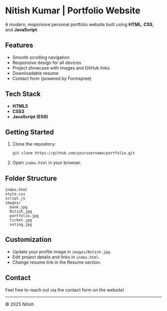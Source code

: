   # Nitish Kumar | Portfolio Website

A modern, responsive personal portfolio website built using **HTML**, **CSS**, and **JavaScript**.

## Features

- Smooth scrolling navigation
- Responsive design for all devices
- Project showcase with images and GitHub links
- Downloadable resume
- Contact form (powered by Formspree)

## Tech Stack

- **HTML5**
- **CSS3**
- **JavaScript (ES6)**

## Getting Started

1. Clone the repository:
   ```sh
   git clone https://github.com/yourusername/portfolio.git
   ```
2. Open `index.html` in your browser.

## Folder Structure

```
index.html
style.css
script.js
images/
  bank.jpg
  Nitish.jpg
  portfolio.jpg
  ticket.jpg
  voting.jpg
```

## Customization

- Update your profile image in `images/Nitish.jpg`.
- Edit project details and links in `index.html`.
- Change resume link in the Resume section.

## Contact

Feel free to reach out via the contact form on the website!

---

© 2025 Nitish
